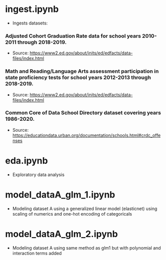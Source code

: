 # ingest.ipynb 
* Ingests datasets:

### Adjusted Cohort Graduation Rate data for school years 2010-2011 through 2018-2019.
*  Source: https://www2.ed.gov/about/inits/ed/edfacts/data-files/index.html 

### Math and Reading/Language Arts assessment participation in state proficiency tests for school years 2012-2013 through 2018-2019.
*  Source: https://www2.ed.gov/about/inits/ed/edfacts/data-files/index.html 

### Common Core of Data School Directory dataset covering years 1986-2020.
*  Source: https://educationdata.urban.org/documentation/schools.html#crdc_offenses

# eda.ipynb
 * Exploratory data analysis

# model_dataA_glm_1.ipynb
 * Modeling dataset A using a generalized linear model (elasticnet) using scaling of numerics and one-hot encoding of categoricals

# model_dataA_glm_2.ipynb
 * Modeling dataset A using same method as glm1 but with polynomial and interaction terms added
